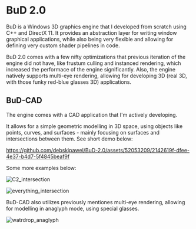 # BuD 2.0

BuD is a Windows 3D graphics engine that I developed from scratch using C++ and DirectX 11. It provides an abstraction layer for writing window graphical applications, while also being very flexible and allowing for defining very custom shader pipelines in code.

BuD 2.0 comes with a few nifty optimizations that previous iteration of the engine did not have, like frustum culling and instanced rendering, which increased the performace of the engine significantly. 
Also, the engine natively supports multi-eye rendering, allowing for developing 3D (real 3D, with those funky red-blue glasses 3D) applications.

## BuD-CAD

The engine comes with a CAD application that I'm actively developing.

It allows for a simple geometric modelling in 3D space, using objects like points, curves, and surfaces - mainly focusing on surfaces and intersections between them. See short demo below:


https://github.com/debskipawel/BuD-2.0/assets/52053209/2142619f-dfee-4e37-b4d7-5f4845beaf9f


Some more examples below:

![C2_intersection](https://github.com/debskipawel/BuD-2.0/assets/52053209/6ba8b111-626f-47ff-abbd-3d214f75a71d)

![everything_intersection](https://github.com/debskipawel/BuD-2.0/assets/52053209/0fc37c94-1c6f-40c0-8f38-4bd844353388)


BuD-CAD also utilizes previously mentiones multi-eye rendering, allowing for modelling in anaglyph mode, using special glasses.

![watrdrop_anaglyph](https://github.com/debskipawel/BuD-2.0/assets/52053209/14a5c3a8-b791-41c2-802c-1f2b632aefc7)
